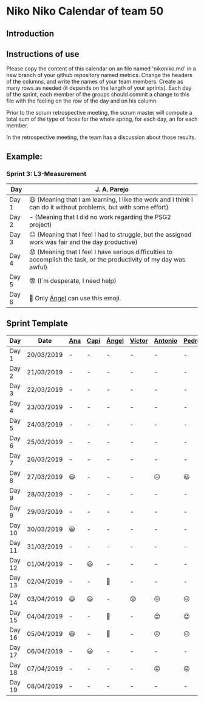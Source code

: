 # Niko Niko Calendar of team 50
## Introduction

## Instructions of use
Please copy the content of this calendar on an file named 'nikoniko.md' in a new branch of your github repository named metrics.
Change the headers of the columns, and write the names of your team members.
Create as many rows as needed (it depends on the length of your sprints).
Each day of the sprint, each member of the groups should commit a change to this file with the feeling on the row of the day and on his column. 

Prior to the scrum retrospective meeting, the scrum master will compute a total sum of the type of faces for the whole spring, for each day, an for each member.

In the retrospective meeting, the team has a discussion about those results.

## Example:

### Sprint 3: L3-Measurement 

| Day           | J. A. Parejo  |
| ------------- | ------------- |
| Day 1         |    :smiley: (Meaning that I am learning, I like the work and I think I can do it without problems, but with some effort) |
| Day 2         |    - (Meaning that I did no work regarding the PSG2 project)           |
| Day 3         |    :neutral_face:  (Meaning that I feel I had to struggle, but the assigned work was fair and the day productive)          |:fearful:
| Day 4         |    :worried: (Meaning that I feel I have serious difficulties to accomplish the task, or the productivity of my day was awful)           |
| Day 5         |    :fearful:   (I´m desperate, I need help)        |
| Day 6         |   :full_moon_with_face: Only [Ángel](https://github.com/angel96) can use this emoji. |

## Sprint Template

| Day           | Date | [Ana](https://github.com/ananovmon)    | [Capi](https://github.com/Capi9888)     | [Ángel](https://github.com/angel96)     | [Víctor](https://github.com/SiiNerGia)     | [Antonio](https://github.com/antonihipona)     | [Pedro](https://github.com/pedroswe)     |
| ------------- | ------------- | -------------  | -------------  | -------------  | -------------  | -------------  | -------------  |
| Day 1         |  20/03/2019   |       -        |        -       |        -       |       -        |       -        |       -        |
| Day 2         |  21/03/2019   |       -        |        -       |        -       |       -        |       -        |       -        |
| Day 3         |  22/03/2019   |       -        |        -       |        -       |       -        |       -        |       -        |
| Day 4         |  23/03/2019   |       -        |        -       |        -       |       -        |       -        |       -        |
| Day 5         |  24/03/2019   |       -        |        -       |        -       |       -        |       -        |       -        |
| Day 6         |  25/03/2019   |       -        |        -       |        -       |       -        |       -        |       -        |
| Day 7         |  26/03/2019   |       -        |        -       |        -       |       -        |       -        |       -        |
| Day 8         |  27/03/2019   |    :smiley:    |        -       |        -       |       -        |:neutral_face:  |    :smiley:    |
| Day 9         |  28/03/2019   |       -        |        -       |        -       |       -        |       -        |       -        |
| Day 9         |  29/03/2019   |       -        |        -       |        -       |       -        |       -        |       -        |
| Day 10        |  30/03/2019   |  :smiley:      |        -       |        -       |       -        |       -        |       -        |
| Day 11        |  31/03/2019   |       -        |        -       |        -       |       -        |       -        |       -        |
| Day 12        |  01/04/2019   |       -        |  :smiley:      |        -       |       -        |       -        |       -        |
| Day 13        |  02/04/2019   |       -        |        -       |:full_moon_with_face:     |       -        |       -        |       -        |
| Day 14        |  03/04/2019   |   :smiley:     |   :smiley:     |        -       |    :worried:   |:neutral_face:  |:neutral_face:  |
| Day 15        |  04/04/2019   |       -        |        -       |:full_moon_with_face:     |       -        |:neutral_face:  |:neutral_face:  |
| Day 16        |  05/04/2019   |   :smiley:     |        -       |:full_moon_with_face:     |       -        |:neutral_face:  |:neutral_face:  |
| Day 17        |  06/04/2019   |       -        | :smiley:       |        -       |       -        |       -  | -  |
| Day 18        |  07/04/2019   |       -        |        -       |        -       |       -        |       :neutral_face:        |       :neutral_face:       |
| Day 19        |  08/04/2019   |       -        |        -       |        -       |       -        |       -        |        -       |
